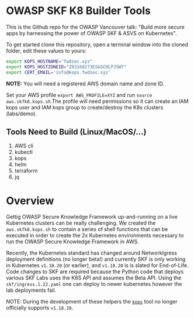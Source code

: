 # OWASP SKF K8 Builder Tools
This is the Github repo for the OWASP Vancouver talk: "Build more secure apps by harnessing the power of OWASP SKF & ASVS on Kubernetes".

To get started clone this repository, open a terminal window into the cloned folder, edit these values to yours:
```bash
export KOPS_HOSTNAME="fwdsec.xyz"
export KOPS_HOSTZONEID="Z03168273ESGGCHLPJSWY"
export CERT_EMAIL='info@kops.fwdsec.xyz'
```
**NOTE:** You will need a registered AWS domain name and zone ID. 

Set your AWS profile `export AWS_PROFILE=XYZ` and run `source aws.skfk8.kops.sh`.The profile will need permissions so it can create an IAM kops user and IAM kops group to create/destroy the K8s clusters (labs/demo).  

## Tools Need to Build (Linux/MacOS/...)
1. AWS cli
2. kubectl
3. kops
4. helm
5. terraform
6. jq

# Overview
Gettig OWASP Secure Knowledge Framework up-and-running on a live Kubernetes clusters can be really challenging. We created the `aws.skfk8.kops.sh` to contain a series of shell functions that can be executed in order to create the 2x Kubernetes environments necessary to run the OWASP Secure Knowledge Framework in AWS.

Recently, the Kubernetes standard has changed around NetworkIgress deployment definitions (no longer beta!) and currently SKF is only working in Kubernetes `v1.18.20` (or earlier), and `v1.18.20` is is slated for End-of-Life. Code changes to SKF are required because the Python code that deploys various SKF Labs uses the K8S API and assumes the Beta API. Using the `skf/ingress.1.22.yaml` one can deploy to newer kubernetes however the lab deployments fail.

NOTE: During the development of these helpers the [`kops`](https://kops.sigs.k8s.io/welcome/releases/) tool no longer officially supports `v1.18.20`.
